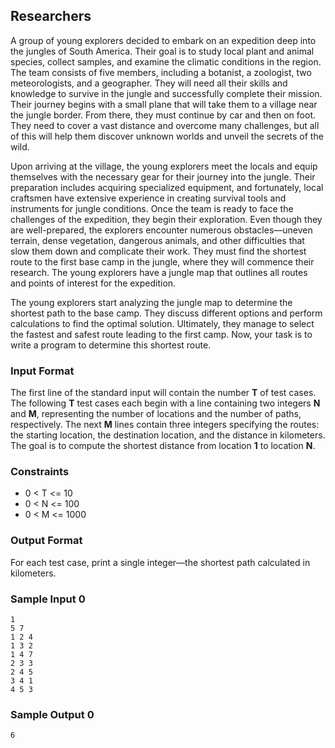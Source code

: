 ## Researchers

A group of young explorers decided to embark on an expedition deep into the jungles of South America. Their goal is to study local plant and animal species, collect samples, and examine the climatic conditions in the region. The team consists of five members, including a botanist, a zoologist, two meteorologists, and a geographer. They will need all their skills and knowledge to survive in the jungle and successfully complete their mission. Their journey begins with a small plane that will take them to a village near the jungle border. From there, they must continue by car and then on foot. They need to cover a vast distance and overcome many challenges, but all of this will help them discover unknown worlds and unveil the secrets of the wild.

Upon arriving at the village, the young explorers meet the locals and equip themselves with the necessary gear for their journey into the jungle. Their preparation includes acquiring specialized equipment, and fortunately, local craftsmen have extensive experience in creating survival tools and instruments for jungle conditions. Once the team is ready to face the challenges of the expedition, they begin their exploration. Even though they are well-prepared, the explorers encounter numerous obstacles—uneven terrain, dense vegetation, dangerous animals, and other difficulties that slow them down and complicate their work. They must find the shortest route to the first base camp in the jungle, where they will commence their research. The young explorers have a jungle map that outlines all routes and points of interest for the expedition.

The young explorers start analyzing the jungle map to determine the shortest path to the base camp. They discuss different options and perform calculations to find the optimal solution. Ultimately, they manage to select the fastest and safest route leading to the first camp. Now, your task is to write a program to determine this shortest route.

### Input Format

The first line of the standard input will contain the number **T** of test cases. The following **T** test cases each begin with a line containing two integers **N** and **M**, representing the number of locations and the number of paths, respectively. The next **M** lines contain three integers specifying the routes: the starting location, the destination location, and the distance in kilometers. The goal is to compute the shortest distance from location **1** to location **N**.

### Constraints

- 0 < T <= 10
- 0 < N <= 100
- 0 < M <= 1000

### Output Format

For each test case, print a single integer—the shortest path calculated in kilometers.

### Sample Input 0

```
1
5 7
1 2 4
1 3 2
1 4 7
2 3 3
2 4 5
3 4 1
4 5 3
```

### Sample Output 0

```
6
```


